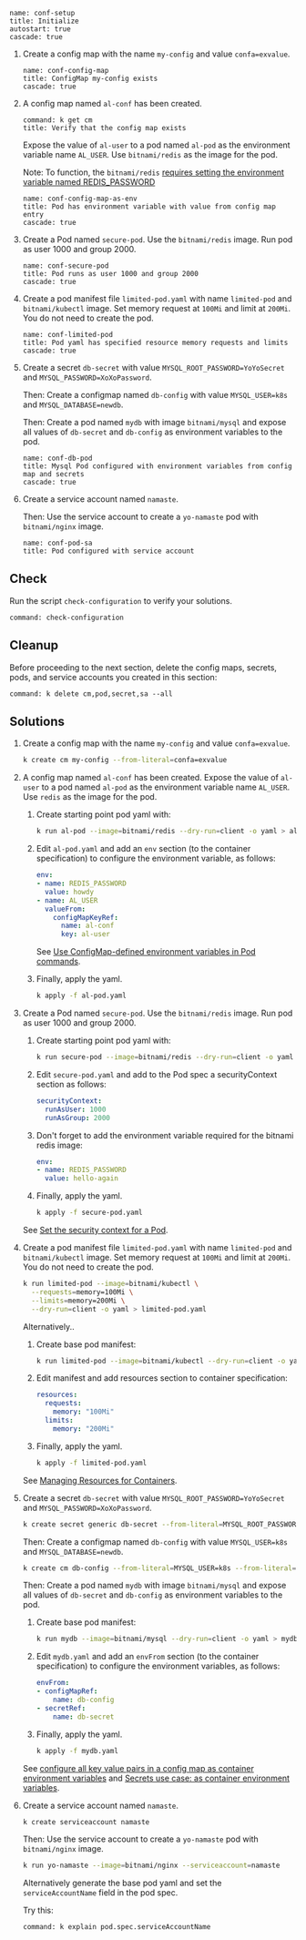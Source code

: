 
```examiner:execute-test
name: conf-setup
title: Initialize
autostart: true
cascade: true
```

1. Create a config map with the name `my-config` and value `confa=exvalue`.

    ```examiner:execute-test
    name: conf-config-map
    title: ConfigMap my-config exists
    cascade: true
    ```

1. A config map named `al-conf` has been created.

    ```terminal:execute
    command: k get cm
    title: Verify that the config map exists
    ```

    Expose the value of `al-user` to a pod named `al-pod` as the environment variable name `AL_USER`. Use `bitnami/redis` as the image for the pod.

    Note: To function, the `bitnami/redis` [requires setting the environment variable named REDIS_PASSWORD](https://github.com/bitnami/bitnami-docker-redis#setting-the-server-password-on-first-run)

    ```examiner:execute-test
    name: conf-config-map-as-env
    title: Pod has environment variable with value from config map entry
    cascade: true
    ```

1. Create a Pod named `secure-pod`. Use the `bitnami/redis` image. Run pod as user 1000 and group 2000.

    ```examiner:execute-test
    name: conf-secure-pod
    title: Pod runs as user 1000 and group 2000
    cascade: true
    ```

1. Create a pod manifest file `limited-pod.yaml` with name `limited-pod` and `bitnami/kubectl` image. Set memory request at `100Mi` and limit at `200Mi`. You do not need to create the pod.

    ```examiner:execute-test
    name: conf-limited-pod
    title: Pod yaml has specified resource memory requests and limits
    cascade: true
    ```

1. Create a secret `db-secret` with value `MYSQL_ROOT_PASSWORD=YoYoSecret` and `MYSQL_PASSWORD=XoXoPassword`.

    Then: Create a configmap named `db-config` with value `MYSQL_USER=k8s` and `MYSQL_DATABASE=newdb`.

    Then: Create a pod named `mydb` with image `bitnami/mysql` and expose all values of `db-secret` and `db-config` as environment variables to the pod.

    ```examiner:execute-test
    name: conf-db-pod
    title: Mysql Pod configured with environment variables from config map and secrets
    cascade: true
    ```

1. Create a service account named `namaste`.

    Then: Use the service account to create a `yo-namaste` pod with `bitnami/nginx` image.

    ```examiner:execute-test
    name: conf-pod-sa
    title: Pod configured with service account
    ```

## Check

Run the script `check-configuration` to verify your solutions.

```terminal:execute
command: check-configuration
```

## Cleanup

Before proceeding to the next section, delete the config maps, secrets, pods, and service accounts you created in this section:

```terminal:execute
command: k delete cm,pod,secret,sa --all
```

## Solutions

1. Create a config map with the name `my-config` and value `confa=exvalue`.

    ```bash
    k create cm my-config --from-literal=confa=exvalue
    ```

1. A config map named `al-conf` has been created. Expose the value of `al-user` to a pod named `al-pod` as the environment variable name `AL_USER`. Use `redis` as the image for the pod.

    1. Create starting point pod yaml with:

        ```bash
        k run al-pod --image=bitnami/redis --dry-run=client -o yaml > al-pod.yaml
        ```

    1. Edit `al-pod.yaml` and add an `env` section (to the container specification) to configure the environment variable, as follows:

        ```yaml
        env:
        - name: REDIS_PASSWORD
          value: howdy
        - name: AL_USER
          valueFrom:
            configMapKeyRef:
              name: al-conf
              key: al-user
        ```

        See [Use ConfigMap-defined environment variables in Pod commands](https://kubernetes.io/docs/tasks/configure-pod-container/configure-pod-configmap/#use-configmap-defined-environment-variables-in-pod-commands).

    1. Finally, apply the yaml.

        ```bash
        k apply -f al-pod.yaml
        ```

1. Create a Pod named `secure-pod`. Use the `bitnami/redis` image. Run pod as user 1000 and group 2000.

    1. Create starting point pod yaml with:

        ```bash
        k run secure-pod --image=bitnami/redis --dry-run=client -o yaml > secure-pod.yaml
        ```

    1. Edit `secure-pod.yaml` and add to the Pod spec a securityContext section as follows:

        ```yaml
        securityContext:
          runAsUser: 1000
          runAsGroup: 2000
        ```

    1. Don't forget to add the environment variable required for the bitnami redis image:

        ```yaml
        env:
        - name: REDIS_PASSWORD
          value: hello-again
        ```

    1. Finally, apply the yaml.

        ```bash
        k apply -f secure-pod.yaml
        ```

    See [Set the security context for a Pod](https://kubernetes.io/docs/tasks/configure-pod-container/security-context/#set-the-security-context-for-a-pod).

1. Create a pod manifest file `limited-pod.yaml` with name `limited-pod` and `bitnami/kubectl` image. Set memory request at `100Mi` and limit at `200Mi`. You do not need to create the pod.

    ```bash
    k run limited-pod --image=bitnami/kubectl \
      --requests=memory=100Mi \
      --limits=memory=200Mi \
      --dry-run=client -o yaml > limited-pod.yaml
    ```

    Alternatively..

    1. Create base pod manifest:

        ```bash
        k run limited-pod --image=bitnami/kubectl --dry-run=client -o yaml > limited-pod.yaml
        ```

    1. Edit manifest and add resources section to container specification:

        ```yaml
        resources:
          requests:
            memory: "100Mi"
          limits:
            memory: "200Mi"
        ```

    1. Finally, apply the yaml.

        ```bash
        k apply -f limited-pod.yaml
        ```

    See [Managing Resources for Containers](https://kubernetes.io/docs/concepts/configuration/manage-resources-containers/#meaning-of-memory).

1. Create a secret `db-secret` with value `MYSQL_ROOT_PASSWORD=YoYoSecret` and `MYSQL_PASSWORD=XoXoPassword`.

    ```bash
    k create secret generic db-secret --from-literal=MYSQL_ROOT_PASSWORD=YoYoSecret --from-literal=MYSQL_PASSWORD=XoXoPassword
    ```

    Then: Create a configmap named `db-config` with value `MYSQL_USER=k8s` and `MYSQL_DATABASE=newdb`.

    ```bash
    k create cm db-config --from-literal=MYSQL_USER=k8s --from-literal=MYSQL_DATABASE=newdb
    ```

    Then: Create a pod named `mydb` with image `bitnami/mysql` and expose all values of `db-secret` and `db-config` as environment variables to the pod.

    1. Create base pod manifest:

        ```bash
        k run mydb --image=bitnami/mysql --dry-run=client -o yaml > mydb.yaml
        ```

    1. Edit `mydb.yaml` and add an `envFrom` section (to the container specification) to configure the environment variables, as follows:

        ```yaml
        envFrom:
        - configMapRef:
            name: db-config
        - secretRef:
            name: db-secret
        ```

    1. Finally, apply the yaml.

        ```bash
        k apply -f mydb.yaml
        ```

    See [configure all key value pairs in a config map as container environment variables](https://kubernetes.io/docs/tasks/configure-pod-container/configure-pod-configmap/#configure-all-key-value-pairs-in-a-configmap-as-container-environment-variables) and [Secrets use case: as container environment variables](https://kubernetes.io/docs/concepts/configuration/secret/#use-cases).

1. Create a service account named `namaste`.

    ```bash
    k create serviceaccount namaste
    ```

    Then: Use the service account to create a `yo-namaste` pod with `bitnami/nginx` image.

    ```bash
    k run yo-namaste --image=bitnami/nginx --serviceaccount=namaste
    ```

    Alternatively generate the base pod yaml and set the `serviceAccountName` field in the pod spec.

    Try this:

    ```terminal:execute
    command: k explain pod.spec.serviceAccountName
    ```
